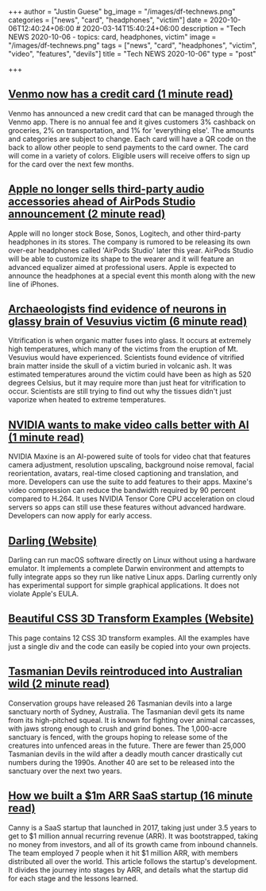 +++
author = "Justin Guese"
bg_image = "/images/df-technews.png"
categories = ["news", "card", "headphones", "victim"]
date = 2020-10-06T12:40:24+06:00 # 2020-03-14T15:40:24+06:00
description = "Tech NEWS 2020-10-06 - topics: card, headphones, victim"
image = "/images/df-technews.png"
tags = ["news", "card", "headphones", "victim", "video", "features", "devils"]
title = "Tech NEWS 2020-10-06"
type = "post"

+++

## [Venmo now has a credit card (1 minute read)](https://www.cnet.com/personal-finance/venmo-now-has-a-credit-card//1/01000174fd63aa7c-61965593-3172-4a1b-9e36-cd327ad0ca64-000000/OyYs7zlj6jTNamBbbbm32-6VtOCiOYWGNuaEl3fCyUM=161)

Venmo has announced a new credit card that can be managed through the Venmo app. There is no annual fee and it gives customers 3% cashback on groceries, 2% on transportation, and 1% for 'everything else'. The amounts and categories are subject to change. Each card will have a QR code on the back to allow other people to send payments to the card owner. The card will come in a variety of colors. Eligible users will receive offers to sign up for the card over the next few months.

## [Apple no longer sells third-party audio accessories ahead of AirPods Studio announcement (2 minute read)](https://9to5mac.com/2020/10/05/apple-no-longer-sells-third-party-audio-accessories-ahead-of-airpods-studio-announcement//1/01000174fd63aa7c-61965593-3172-4a1b-9e36-cd327ad0ca64-000000/hoqkE8WYLhsV5aEqtoPjEz4gWZac0OI8y4uqcT-UXfY=161)

Apple will no longer stock Bose, Sonos, Logitech, and other third-party headphones in its stores. The company is rumored to be releasing its own over-ear headphones called 'AirPods Studio' later this year. AirPods Studio will be able to customize its shape to the wearer and it will feature an advanced equalizer aimed at professional users. Apple is expected to announce the headphones at a special event this month along with the new line of iPhones.

## [Archaeologists find evidence of neurons in glassy brain of Vesuvius victim (6 minute read)](https://arstechnica.com/science/2020/10/archaeologists-find-evidence-of-neurons-in-glassy-brain-of-vesuvius-victim//1/01000174fd63aa7c-61965593-3172-4a1b-9e36-cd327ad0ca64-000000/xOJk38Eh0cWXCAVcpdCEKAcHYp0HQYST0IT0dc97o8M=161)

Vitrification is when organic matter fuses into glass. It occurs at extremely high temperatures, which many of the victims from the eruption of Mt. Vesuvius would have experienced. Scientists found evidence of vitrified brain matter inside the skull of a victim buried in volcanic ash. It was estimated temperatures around the victim could have been as high as 520 degrees Celsius, but it may require more than just heat for vitrification to occur. Scientists are still trying to find out why the tissues didn't just vaporize when heated to extreme temperatures.

## [NVIDIA wants to make video calls better with AI (1 minute read)](https://www.engadget.com/nvidia-video-calls-ai-cpu-acceleration-maxine-152201557.html/1/01000174fd63aa7c-61965593-3172-4a1b-9e36-cd327ad0ca64-000000/pdgHOIJ3PWoWzCJ4jH9T-4Y8jpQusXksnj_K6XI2Pcs=161)

NVIDIA Maxine is an AI-powered suite of tools for video chat that features camera adjustment, resolution upscaling, background noise removal, facial reorientation, avatars, real-time closed captioning and translation, and more. Developers can use the suite to add features to their apps. Maxine's video compression can reduce the bandwidth required by 90 percent compared to H.264. It uses NVIDIA Tensor Core CPU acceleration on cloud servers so apps can still use these features without advanced hardware. Developers can now apply for early access.

## [Darling (Website)](https://www.darlinghq.org//1/01000174fd63aa7c-61965593-3172-4a1b-9e36-cd327ad0ca64-000000/TNDGDOHZuVUhQj6CBTssdj8F5XemjjkALXbsV2loZRc=161)

Darling can run macOS software directly on Linux without using a hardware emulator. It implements a complete Darwin environment and attempts to fully integrate apps so they run like native Linux apps. Darling currently only has experimental support for simple graphical applications. It does not violate Apple's EULA.

## [Beautiful CSS 3D Transform Examples (Website)](https://polypane.app/css-3d-transform-examples//1/01000174fd63aa7c-61965593-3172-4a1b-9e36-cd327ad0ca64-000000/90Q5itD5kBvAluKOjOlqka0UkYf9Xva0UfbIt-IBu8I=161)

This page contains 12 CSS 3D transform examples. All the examples have just a single div and the code can easily be copied into your own projects.

## [Tasmanian Devils reintroduced into Australian wild (2 minute read)](https://www.bbc.com/news/world-australia-54417343/1/01000174fd63aa7c-61965593-3172-4a1b-9e36-cd327ad0ca64-000000/xRMeJdfXOZS8jQwwA9uQwTDMdHtRWINu9eHfuCgAdAA=161)

Conservation groups have released 26 Tasmanian devils into a large sanctuary north of Sydney, Australia. The Tasmanian devil gets its name from its high-pitched squeal. It is known for fighting over animal carcasses, with jaws strong enough to crush and grind bones. The 1,000-acre sanctuary is fenced, with the groups hoping to release some of the creatures into unfenced areas in the future. There are fewer than 25,000 Tasmanian devils in the wild after a deadly mouth cancer drastically cut numbers during the 1990s. Another 40 are set to be released into the sanctuary over the next two years.

## [How we built a $1m ARR SaaS startup (16 minute read)](https://canny.io/blog/how-we-built-a-1m-arr-saas-startup//1/01000174fd63aa7c-61965593-3172-4a1b-9e36-cd327ad0ca64-000000/rbSUa-DsJA0GgPDKQKiaSnwlCcXzek2DKLxzMBl1F7Q=161)

Canny is a SaaS startup that launched in 2017, taking just under 3.5 years to get to $1 million annual recurring revenue (ARR). It was bootstrapped, taking no money from investors, and all of its growth came from inbound channels. The team employed 7 people when it hit $1 million ARR, with members distributed all over the world. This article follows the startup's development. It divides the journey into stages by ARR, and details what the startup did for each stage and the lessons learned.

